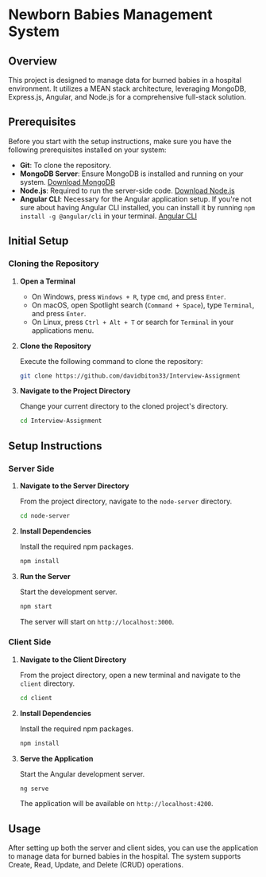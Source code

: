 
# Newborn Babies Management System

## Overview

This project is designed to manage data for burned babies in a hospital environment. It utilizes a MEAN stack architecture, leveraging MongoDB, Express.js, Angular, and Node.js for a comprehensive full-stack solution.

## Prerequisites

Before you start with the setup instructions, make sure you have the following prerequisites installed on your system:

- **Git**: To clone the repository.
- **MongoDB Server**: Ensure MongoDB is installed and running on your system. [Download MongoDB](https://www.mongodb.com/try/download/community)
- **Node.js**: Required to run the server-side code. [Download Node.js](https://nodejs.org/)
- **Angular CLI**: Necessary for the Angular application setup. If you're not sure about having Angular CLI installed, you can install it by running `npm install -g @angular/cli` in your terminal. [Angular CLI](https://angular.io/cli)

## Initial Setup

### Cloning the Repository

1. **Open a Terminal**

   - On Windows, press `Windows + R`, type `cmd`, and press `Enter`.
   - On macOS, open Spotlight search (`Command + Space`), type `Terminal`, and press `Enter`.
   - On Linux, press `Ctrl + Alt + T` or search for `Terminal` in your applications menu.

2. **Clone the Repository**

   Execute the following command to clone the repository:

   ```bash
   git clone https://github.com/davidbiton33/Interview-Assignment
   ```

3. **Navigate to the Project Directory**

   Change your current directory to the cloned project's directory.

   ```bash
   cd Interview-Assignment
   ```

## Setup Instructions

### Server Side

1. **Navigate to the Server Directory**

   From the project directory, navigate to the `node-server` directory.

   ```bash
   cd node-server
   ```

2. **Install Dependencies**

   Install the required npm packages.

   ```bash
   npm install
   ```

3. **Run the Server**

   Start the development server.

   ```bash
   npm start
   ```

   The server will start on `http://localhost:3000`.

### Client Side

1. **Navigate to the Client Directory**

   From the project directory, open a new terminal and navigate to the `client` directory.

   ```bash
   cd client
   ```

2. **Install Dependencies**

   Install the required npm packages.

   ```bash
   npm install
   ```

3. **Serve the Application**

   Start the Angular development server.

   ```bash
   ng serve
   ```

   The application will be available on `http://localhost:4200`.

## Usage

After setting up both the server and client sides, you can use the application to manage data for burned babies in the hospital. The system supports Create, Read, Update, and Delete (CRUD) operations.
